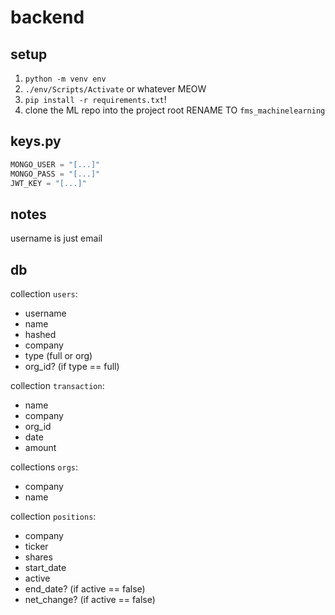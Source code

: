 # backend

## setup
 
1. `python -m venv env`
2. `./env/Scripts/Activate` or whatever MEOW
3. `pip install -r requirements.txt`!
4. clone the ML repo into the project root RENAME TO `fms_machinelearning`

## keys.py

```python
MONGO_USER = "[...]"
MONGO_PASS = "[...]"
JWT_KEY = "[...]"
```

## notes

username is just email

## db

collection `users`:
- username
- name
- hashed
- company
- type (full or org)
- org_id? (if type == full)

collection `transaction`:
- name
- company
- org_id
- date
- amount

collections `orgs`:
- company
- name

collection `positions`:
- company
- ticker
- shares
- start_date
- active
- end_date? (if active == false)
- net_change? (if active == false)
